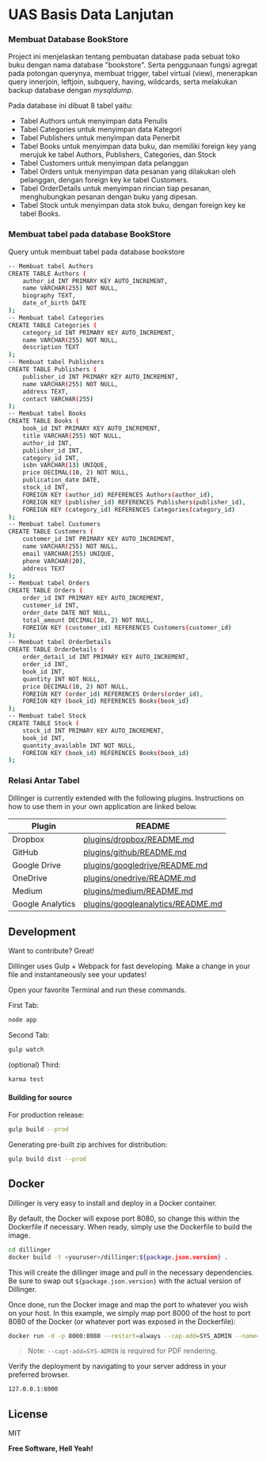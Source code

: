 # UAS Basis Data Lanjutan
### Membuat Database BookStore

Project ini menjelaskan tentang pembuatan database pada sebuat toko buku dengan nama database "bookstore". Serta penggunaan fungsi agregat pada potongan querynya, membuat trigger, tabel virtual (view), menerapkan query innerjoin, leftjoin, subquery, having, wildcards, serta melakukan backup database dengan *mysqldump*. 

Pada database ini dibuat 8 tabel yaitu:
- Tabel Authors untuk menyimpan data Penulis
- Tabel Categories untuk menyimpan data Kategori
- Tabel Publishers untuk menyimpan data Penerbit
- Tabel Books untuk menyimpan data buku, dan memiliki foreign key yang merujuk ke tabel Authors, Publishers, Categories, dan Stock
- Tabel Customers untuk menyimpan data pelanggan
- Tabel Orders untuk menyimpan data pesanan yang dilakukan oleh pelanggan, dengan foreign key ke tabel Customers.
- Tabel OrderDetails untuk menyimpan rincian tiap pesanan, menghubungkan pesanan dengan buku yang dipesan.
- Tabel Stock untuk menyimpan data stok buku, dengan foreign key ke tabel Books.

### Membuat tabel pada database BookStore
Query untuk membuat tabel pada database bookstore

```sh
-- Membuat tabel Authors
CREATE TABLE Authors (
    author_id INT PRIMARY KEY AUTO_INCREMENT,
    name VARCHAR(255) NOT NULL,
    biography TEXT,
    date_of_birth DATE
);
-- Membuat tabel Categories
CREATE TABLE Categories (
    category_id INT PRIMARY KEY AUTO_INCREMENT,
    name VARCHAR(255) NOT NULL,
    description TEXT
);
-- Membuat tabel Publishers
CREATE TABLE Publishers (
    publisher_id INT PRIMARY KEY AUTO_INCREMENT,
    name VARCHAR(255) NOT NULL,
    address TEXT,
    contact VARCHAR(255)
);
-- Membuat tabel Books
CREATE TABLE Books (
    book_id INT PRIMARY KEY AUTO_INCREMENT,
    title VARCHAR(255) NOT NULL,
    author_id INT,
    publisher_id INT,
    category_id INT,
    isbn VARCHAR(13) UNIQUE,
    price DECIMAL(10, 2) NOT NULL,
    publication_date DATE,
    stock_id INT,
    FOREIGN KEY (author_id) REFERENCES Authors(author_id),
    FOREIGN KEY (publisher_id) REFERENCES Publishers(publisher_id),
    FOREIGN KEY (category_id) REFERENCES Categories(category_id)
);
-- Membuat tabel Customers
CREATE TABLE Customers (
    customer_id INT PRIMARY KEY AUTO_INCREMENT,
    name VARCHAR(255) NOT NULL,
    email VARCHAR(255) UNIQUE,
    phone VARCHAR(20),
    address TEXT
);
-- Membuat tabel Orders
CREATE TABLE Orders (
    order_id INT PRIMARY KEY AUTO_INCREMENT,
    customer_id INT,
    order_date DATE NOT NULL,
    total_amount DECIMAL(10, 2) NOT NULL,
    FOREIGN KEY (customer_id) REFERENCES Customers(customer_id)
);
-- Membuat tabel OrderDetails
CREATE TABLE OrderDetails (
    order_detail_id INT PRIMARY KEY AUTO_INCREMENT,
    order_id INT,
    book_id INT,
    quantity INT NOT NULL,
    price DECIMAL(10, 2) NOT NULL,
    FOREIGN KEY (order_id) REFERENCES Orders(order_id),
    FOREIGN KEY (book_id) REFERENCES Books(book_id)
);
-- Membuat tabel Stock
CREATE TABLE Stock (
    stock_id INT PRIMARY KEY AUTO_INCREMENT,
    book_id INT,
    quantity_available INT NOT NULL,
    FOREIGN KEY (book_id) REFERENCES Books(book_id)
);
```

### Relasi Antar Tabel

Dillinger is currently extended with the following plugins.
Instructions on how to use them in your own application are linked below.

| Plugin | README |
| ------ | ------ |
| Dropbox | [plugins/dropbox/README.md][PlDb] |
| GitHub | [plugins/github/README.md][PlGh] |
| Google Drive | [plugins/googledrive/README.md][PlGd] |
| OneDrive | [plugins/onedrive/README.md][PlOd] |
| Medium | [plugins/medium/README.md][PlMe] |
| Google Analytics | [plugins/googleanalytics/README.md][PlGa] |

## Development

Want to contribute? Great!

Dillinger uses Gulp + Webpack for fast developing.
Make a change in your file and instantaneously see your updates!

Open your favorite Terminal and run these commands.

First Tab:

```sh
node app
```

Second Tab:

```sh
gulp watch
```

(optional) Third:

```sh
karma test
```

#### Building for source

For production release:

```sh
gulp build --prod
```

Generating pre-built zip archives for distribution:

```sh
gulp build dist --prod
```

## Docker

Dillinger is very easy to install and deploy in a Docker container.

By default, the Docker will expose port 8080, so change this within the
Dockerfile if necessary. When ready, simply use the Dockerfile to
build the image.

```sh
cd dillinger
docker build -t <youruser>/dillinger:${package.json.version} .
```

This will create the dillinger image and pull in the necessary dependencies.
Be sure to swap out `${package.json.version}` with the actual
version of Dillinger.

Once done, run the Docker image and map the port to whatever you wish on
your host. In this example, we simply map port 8000 of the host to
port 8080 of the Docker (or whatever port was exposed in the Dockerfile):

```sh
docker run -d -p 8000:8080 --restart=always --cap-add=SYS_ADMIN --name=dillinger <youruser>/dillinger:${package.json.version}
```

> Note: `--capt-add=SYS-ADMIN` is required for PDF rendering.

Verify the deployment by navigating to your server address in
your preferred browser.

```sh
127.0.0.1:8000
```

## License

MIT

**Free Software, Hell Yeah!**

[//]: # (These are reference links used in the body of this note and get stripped out when the markdown processor does its job. There is no need to format nicely because it shouldn't be seen. Thanks SO - http://stackoverflow.com/questions/4823468/store-comments-in-markdown-syntax)

   [dill]: <https://github.com/joemccann/dillinger>
   [git-repo-url]: <https://github.com/joemccann/dillinger.git>
   [john gruber]: <http://daringfireball.net>
   [df1]: <http://daringfireball.net/projects/markdown/>
   [markdown-it]: <https://github.com/markdown-it/markdown-it>
   [Ace Editor]: <http://ace.ajax.org>
   [node.js]: <http://nodejs.org>
   [Twitter Bootstrap]: <http://twitter.github.com/bootstrap/>
   [jQuery]: <http://jquery.com>
   [@tjholowaychuk]: <http://twitter.com/tjholowaychuk>
   [express]: <http://expressjs.com>
   [AngularJS]: <http://angularjs.org>
   [Gulp]: <http://gulpjs.com>

   [PlDb]: <https://github.com/joemccann/dillinger/tree/master/plugins/dropbox/README.md>
   [PlGh]: <https://github.com/joemccann/dillinger/tree/master/plugins/github/README.md>
   [PlGd]: <https://github.com/joemccann/dillinger/tree/master/plugins/googledrive/README.md>
   [PlOd]: <https://github.com/joemccann/dillinger/tree/master/plugins/onedrive/README.md>
   [PlMe]: <https://github.com/joemccann/dillinger/tree/master/plugins/medium/README.md>
   [PlGa]: <https://github.com/RahulHP/dillinger/blob/master/plugins/googleanalytics/README.md>
